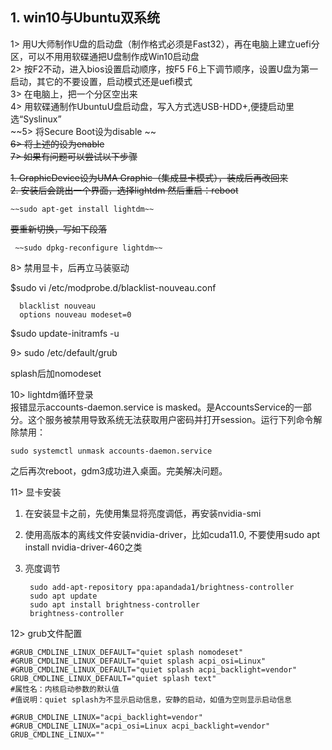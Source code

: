 ## 1. win10与Ubuntu双系统
  1> 用U大师制作U盘的启动盘（制作格式必须是Fast32），再在电脑上建立uefi分区，可以不用用软碟通把U盘制作成Win10启动盘  
  2> 按F2不动，进入bios设置启动顺序，按F5 F6上下调节顺序，设置U盘为第一启动，其它的不要设置，启动模式还是uefi模式  
  3> 在电脑上，把一个分区空出来  
  4> 用软碟通制作UbuntuU盘启动盘，写入方式选USB-HDD+,便捷启动里选“Syslinux”  
  ~~5> 将Secure Boot设为disable ~~  
  ~~6> 将上述的设为enable~~    
  ~~7> 如果有问题可以尝试以下步骤~~  
  
  ~~1. GraphicDevice设为UMA Graphic（集成显卡模式），装成后再改回来~~  
  ~~2. 安装后会跳出一个界面，选择lightdm  然后重启：reboot~~  
    
    ~~sudo apt-get install lightdm~~
 ~~要重新切换，写如下段落~~  
 
     ~~sudo dpkg-reconfigure lightdm~~
    
  8> 禁用显卡，后再立马装驱动
  
  $sudo vi /etc/modprobe.d/blacklist-nouveau.conf
  
      blacklist nouveau
      options nouveau modeset=0
  $sudo update-initramfs -u


9> sudo /etc/default/grub  

splash后加nomodeset

10> lightdm循环登录  
报错显示accounts-daemon.service is masked。是AccountsService的一部分。这个服务被禁用导致系统无法获取用户密码并打开session。运行下列命令解除禁用：

    sudo systemctl unmask accounts-daemon.service
之后再次reboot，gdm3成功进入桌面。完美解决问题。


11> 显卡安装  
1. 在安装显卡之前，先使用集显将亮度调低，再安装nvidia-smi
2. 使用高版本的离线文件安装nvidia-driver，比如cuda11.0, 不要使用sudo apt install nvidia-driver-460之类
3. 亮度调节

        sudo add-apt-repository ppa:apandada1/brightness-controller
        sudo apt update
        sudo apt install brightness-controller
        brightness-controller

12> grub文件配置

    #GRUB_CMDLINE_LINUX_DEFAULT="quiet splash nomodeset"
    #GRUB_CMDLINE_LINUX_DEFAULT="quiet splash acpi_osi=Linux"
    #GRUB_CMDLINE_LINUX_DEFAULT="quiet splash acpi_backlight=vendor"
    GRUB_CMDLINE_LINUX_DEFAULT="quiet splash text"
    #属性名：内核启动参数的默认值
    #值说明：quiet splash为不显示启动信息，安静的启动，如值为空则显示启动信息

    #GRUB_CMDLINE_LINUX="acpi_backlight=vendor"
    #GRUB_CMDLINE_LINUX="acpi_osi=Linux acpi_backlight=vendor"
    GRUB_CMDLINE_LINUX=""
